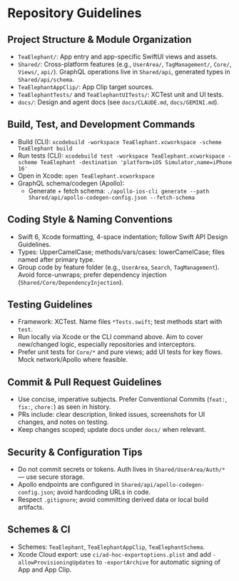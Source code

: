 # Repository Guidelines

## Project Structure & Module Organization
- `TeaElephant/`: App entry and app-specific SwiftUI views and assets.
- `Shared/`: Cross-platform features (e.g., `UserArea/`, `TagManagement/`, `Core/`, `Views/`, `api/`). GraphQL operations live in `Shared/api`, generated types in `Shared/api/schema`.
- `TeaElephantAppClip/`: App Clip target sources.
- `TeaElephantTests/` and `TeaElephantUITests/`: XCTest unit and UI tests.
- `docs/`: Design and agent docs (see `docs/CLAUDE.md`, `docs/GEMINI.md`).

## Build, Test, and Development Commands
- Build (CLI): `xcodebuild -workspace TeaElephant.xcworkspace -scheme TeaElephant build`
- Run tests (CLI): `xcodebuild test -workspace TeaElephant.xcworkspace -scheme TeaElephant -destination 'platform=iOS Simulator,name=iPhone 16'`
- Open in Xcode: `open TeaElephant.xcworkspace`
- GraphQL schema/codegen (Apollo):
  - Generate + fetch schema: `./apollo-ios-cli generate --path Shared/api/apollo-codegen-config.json --fetch-schema`

## Coding Style & Naming Conventions
- Swift 6, Xcode formatting, 4-space indentation; follow Swift API Design Guidelines.
- Types: UpperCamelCase; methods/vars/cases: lowerCamelCase; files named after primary type.
- Group code by feature folder (e.g., `UserArea`, `Search`, `TagManagement`). Avoid force-unwraps; prefer dependency injection (`Shared/Core/DependencyInjection`).

## Testing Guidelines
- Framework: XCTest. Name files `*Tests.swift`; test methods start with `test`.
- Run locally via Xcode or the CLI command above. Aim to cover new/changed logic, especially repositories and interceptors.
- Prefer unit tests for `Core/*` and pure views; add UI tests for key flows. Mock network/Apollo where feasible.

## Commit & Pull Request Guidelines
- Use concise, imperative subjects. Prefer Conventional Commits (`feat:`, `fix:`, `chore:`) as seen in history.
- PRs include: clear description, linked issues, screenshots for UI changes, and notes on testing.
- Keep changes scoped; update docs under `docs/` when relevant.

## Security & Configuration Tips
- Do not commit secrets or tokens. Auth lives in `Shared/UserArea/Auth/*` — use secure storage.
- Apollo endpoints are configured in `Shared/api/apollo-codegen-config.json`; avoid hardcoding URLs in code.
- Respect `.gitignore`; avoid committing derived data or local build artifacts.

## Schemes & CI
- Schemes: `TeaElephant`, `TeaElephantAppClip`, `TeaElephantSchema`.
- Xcode Cloud export: use `ci/ad-hoc-exportoptions.plist` and add `-allowProvisioningUpdates` to `-exportArchive` for automatic signing of App and App Clip.
